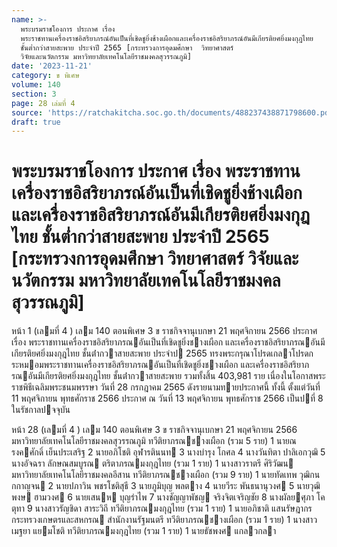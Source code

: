 ```yaml
---
name: >-
  พระบรมราชโองการ ประกาศ เรื่อง
  พระราชทานเครื่องราชอิสริยาภรณ์อันเป็นที่เชิดชูยิ่งช้างเผือกและเครื่องราชอิสริยาภรณ์อันมีเกียรติยศยิ่งมงกุฎไทย
  ชั้นต่ำกว่าสายสะพาย ประจำปี 2565 [กระทรวงการอุดมศึกษา  วิทยาศาสตร์ 
  วิจัยและนวัตกรรม มหาวิทยาลัยเทคโนโลยีราชมงคลสุวรรณภูมิ]
date: '2023-11-21'
category: ข พิเศษ
volume: 140
section: 3
page: 28 เล่มที่ 4
source: 'https://ratchakitcha.soc.go.th/documents/488237438871798600.pdf'
draft: true
---
```


# พระบรมราชโองการ ประกาศ เรื่อง พระราชทานเครื่องราชอิสริยาภรณ์อันเป็นที่เชิดชูยิ่งช้างเผือกและเครื่องราชอิสริยาภรณ์อันมีเกียรติยศยิ่งมงกุฎไทย ชั้นต่ำกว่าสายสะพาย ประจำปี 2565 [กระทรวงการอุดมศึกษา  วิทยาศาสตร์  วิจัยและนวัตกรรม มหาวิทยาลัยเทคโนโลยีราชมงคลสุวรรณภูมิ]

หน้า 1 (เลมที่ 4 ) เลม 140 ตอนพิเศษ 3 ข ราชกิจจานุเบกษา 21 พฤศจิกายน 2566 ประกาศ เรื่อง พระราชทานเครื่องราชอิสริยาภรณอันเป็นที่เชิดชูยิ่งชางเผือก และเครื่องราชอิสริยาภรณอันมีเกียรติยศยิ่งมงกุฎไทย ชั้นต่ํากวาสายสะพาย ประจําป 2565 ทรงพระกรุณาโปรดเกลาโปรดกระหมอมพระราชทานเครื่องราชอิสริยาภรณอันเป็นที่เชิดชูยิ่งชางเผือก และเครื่องราชอิสริยาภรณอันมีเกียรติยศยิ่งมงกุฎไทย ชั้นต่ํากวาสายสะพาย รวมทั้งสิ้น 403,981 ราย เนื่องในโอกาสพระราชพิธีเฉลิมพระชนมพรรษา วันที่ 28 กรกฎาคม 2565 ดังรายนามทายประกาศนี้ ทั้งนี้ ตั้งแต่วันที่ 11 พฤศจิกายน พุทธศักราช 2566 ประกาศ ณ วันที่ 13 พฤศจิกายน พุทธศักราช 2566 เป็นปที่ 8 ในรัชกาลปจจุบัน

หน้า 28 (เลมที่ 4 ) เลม 140 ตอนพิเศษ 3 ข ราชกิจจานุเบกษา 21 พฤศจิกายน 2566 มหาวิทยาลัยเทคโนโลยีราชมงคลสุวรรณภูมิ ทวีติยาภรณชางเผือก (รวม 5 ราย) 1 นายณรงคศักดิ์ เย็นประเสริฐ 2 นายอภิโชติ อุฬารตินนท 3 นางบํารุง โกศล 4 นางวันทิตา ปาลิเอกวุฒิ 5 นางอัจฉรา ลักษณสมบูรณ ตริตาภรณมงกุฎไทย (รวม 1 ราย) 1 นางสาวราตรี ศิริวัฒน มหาวิทยาลัยเทคโนโลยีราชมงคลอีสาน ทวีติยาภรณชางเผือก (รวม 9 ราย) 1 นายทัดเทพ วุฒิกนกกาญจน 2 นายปภาวิน พชรโชติสุธี 3 นายภูมิบุญ พลตาง 4 นายวีระ พันธนานุวงศ 5 นายวุฒิพงษ ฮามวงศ 6 นายเสนห บุญรําไพ 7 นางชัญญาพัชญ จริงจิตเจริญชัย 8 นางผัลยศุภา โคตุทา 9 นางสาวรัญชิดา สาระวิถี ทวีติยาภรณมงกุฎไทย (รวม 1 ราย) 1 นายอภิชาติ แสนรัษฎากร กระทรวงเกษตรและสหกรณ สํานักงานรัฐมนตรี ทวีติยาภรณชางเผือก (รวม 1 ราย) 1 นางสาวเมฐยา แยมโชติ ทวีติยาภรณมงกุฎไทย (รวม 1 ราย) 1 นายธัชพงศ แกลวกลา

